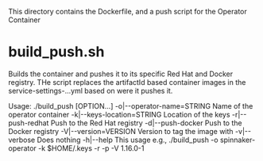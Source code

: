 This directory contains the Dockerfile, and a push script for the Operator Container

# build_push.sh
Builds the container and pushes it to its specific Red Hat and Docker registry. THe script replaces the artifactId based container images in the service-settings-...yml based on were it pushes it.

Usage: ./build_push [OPTION...]
-o|--operator-name=STRING Name of the operator container
-k|--keys-location=STRING Location of the keys
-r|--push-redhat          Push to the Red Hat registry
-d|--push-docker          Push to the Docker registry
-V|--version=VERSION      Version to tag the image with
-v|--verbose              Does nothing
-h|--help                 This usage
e.g., ./build_push -o spinnaker-operator -k $HOME/.keys -r -p -V 1.16.0-1

